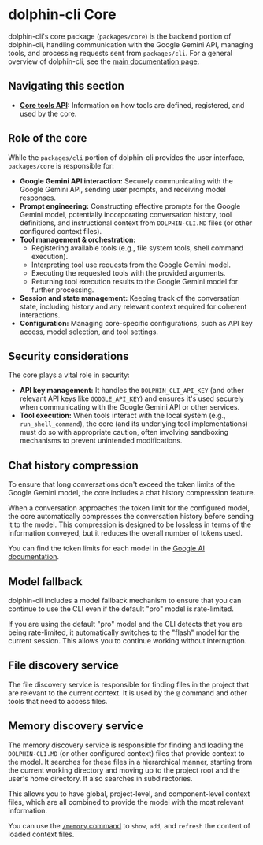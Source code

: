 # dolphin-cli Core

dolphin-cli's core package (`packages/core`) is the backend portion of dolphin-cli, handling communication with the Google Gemini API, managing tools, and processing requests sent from `packages/cli`. For a general overview of dolphin-cli, see the [main documentation page](../index.md).

## Navigating this section

- **[Core tools API](./tools-api.md):** Information on how tools are defined, registered, and used by the core.

## Role of the core

While the `packages/cli` portion of dolphin-cli provides the user interface, `packages/core` is responsible for:

- **Google Gemini API interaction:** Securely communicating with the Google Gemini API, sending user prompts, and receiving model responses.
- **Prompt engineering:** Constructing effective prompts for the Google Gemini model, potentially incorporating conversation history, tool definitions, and instructional context from `DOLPHIN-CLI.MD` files (or other configured context files).
- **Tool management & orchestration:**
  - Registering available tools (e.g., file system tools, shell command execution).
  - Interpreting tool use requests from the Google Gemini model.
  - Executing the requested tools with the provided arguments.
  - Returning tool execution results to the Google Gemini model for further processing.
- **Session and state management:** Keeping track of the conversation state, including history and any relevant context required for coherent interactions.
- **Configuration:** Managing core-specific configurations, such as API key access, model selection, and tool settings.

## Security considerations

The core plays a vital role in security:

- **API key management:** It handles the `DOLPHIN_CLI_API_KEY` (and other relevant API keys like `GOOGLE_API_KEY`) and ensures it's used securely when communicating with the Google Gemini API or other services.
- **Tool execution:** When tools interact with the local system (e.g., `run_shell_command`), the core (and its underlying tool implementations) must do so with appropriate caution, often involving sandboxing mechanisms to prevent unintended modifications.

## Chat history compression

To ensure that long conversations don't exceed the token limits of the Google Gemini model, the core includes a chat history compression feature.

When a conversation approaches the token limit for the configured model, the core automatically compresses the conversation history before sending it to the model. This compression is designed to be lossless in terms of the information conveyed, but it reduces the overall number of tokens used.

You can find the token limits for each model in the [Google AI documentation](https://ai.google.dev/gemini-api/docs/models).

## Model fallback

dolphin-cli includes a model fallback mechanism to ensure that you can continue to use the CLI even if the default "pro" model is rate-limited.

If you are using the default "pro" model and the CLI detects that you are being rate-limited, it automatically switches to the "flash" model for the current session. This allows you to continue working without interruption.

## File discovery service

The file discovery service is responsible for finding files in the project that are relevant to the current context. It is used by the `@` command and other tools that need to access files.

## Memory discovery service

The memory discovery service is responsible for finding and loading the `DOLPHIN-CLI.MD` (or other configured context) files that provide context to the model. It searches for these files in a hierarchical manner, starting from the current working directory and moving up to the project root and the user's home directory. It also searches in subdirectories.

This allows you to have global, project-level, and component-level context files, which are all combined to provide the model with the most relevant information.

You can use the [`/memory` command](../cli/commands.md) to `show`, `add`, and `refresh` the content of loaded context files.
